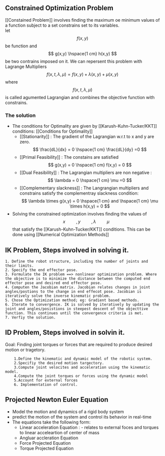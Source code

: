## Constrained Optimization Problem 
[[Constained Problem]] involves finding the maximum oe minimum values of a function subject to a set constrains set to its variables.  
let  $$ f(x,y)$$ be function and $$ g(x,y) \hspace{1 cm} h(x,y) $$ be two contrains imposed on it.
We can repersent this problem with Lagrange Multipliers $$ f(x,t, \lambda, \mu) = f(x,y) + \lambda(x,y) + \mu(x,y) $$
where $$ f(x,t, \lambda, \mu) $$ is called agumented Lagrangian and combines the objective function with constrains. 
### The solution
- The conditions for Optimality are given by [[Karush-Kuhn-Tucker/KKT]] conditions: [[Conditions for Optimality]]
	- [[Stationarity]] : The gradient of the Lagrangian w.r.t to x and y are zero. $$ \frac{dL}{dx} = 0 \hspace{1 cm} \frac{dL}{dy} =0 $$
	- [[Primal Feasibility]] : The constains are satisfied $$ g(x,y) = 0 \hspace{1 cm} f(x,y) = 0 $$
	- [[Dual Feasibility]] : The Lagrangian multipliers are non negative : $$ \lambda = 0 \hspace{1 cm} \mu =0 $$
	- [[Complementary slackness]] : The Langrangian multipliers and constrains satisfy the complementray slackness condition: $$ \lambda \times g(x,y) = 0 \hspace{1 cm} and \hspace{1 cm} \mu \times h(x,y) = 0 $$
- Solving the constrained optimization involves finding the values of $$ x \hspace{1cm},y \hspace{1cm},\lambda \hspace{1cm} \mu $$
	that satisfy the [[Karush-Kuhn-Tucker/KKT]] conditions. This can be done using [[Numerical Optimization Methods]]


## IK Problem, Steps involved in solving it. 
	1. Define the robot structure, including the number of joints and their limits.
	2. Specify the end effector pose. 
	3. Formulate the IK problem ==> nonlinear optimization problem. Where the objective is to minimize the distance between the computed end effector pose and desired end effector pose.
	4. Computen the Jacobian matrix. Jacobian relates changes in joint angles/postions to the change in end effecot pose. Jacobian is iteratively solve the inverse kinematic problem.
	5. Chose the Optimization method; eg: Gradient based methods.
	6. Iterate to convergence. IK is solved by iteratively by updating the joint and angles/posistions in steepest descent of the objecttive function. This continues until the convergence criteria is met. 
	7. Verfiy the solution. 

## ID Problem, Steps involved in solvin it.
Goal: Finding joint torques or forces that are required to produce desired motion or tragetory. 

		1.Define the kinematic and dynamic model of the robotic system.
		2.Specifiy the desired motion targectory.
		3.Compute joint velocites and acceleration using the kinematic model. 
		4.Compute the joint torques or forces using the dynamic model
		5.Account for external forces 
		6. Implementation of control.

## Projected Newton Euler Equation
- Model the motion and dynamics of a rigid body system
- predict the motion of the system and control its behavior in real-time
- The equations take the following form:
	- Linear acceleration Equation : -  relates to external foces and torques to linear acceleartion of center of mass 
	- Angluar accleration Equation
	- Force Projected Equation
	- Torque Projected Equation